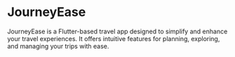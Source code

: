 # JourneyEase
JourneyEase is a Flutter-based travel app designed to simplify and enhance your travel experiences. It offers intuitive features for planning, exploring, and managing your trips with ease.
